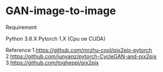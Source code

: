 # GAN-image-to-image

Requirement

Python 3.8.X
Pytorch 1.X (Cpu oe CUDA)

Reference
1.https://github.com/mrzhu-cool/pix2pix-pytorch
2.https://github.com/junyanz/pytorch-CycleGAN-and-pix2pix
3.https://github.com/togheppi/pix2pix
